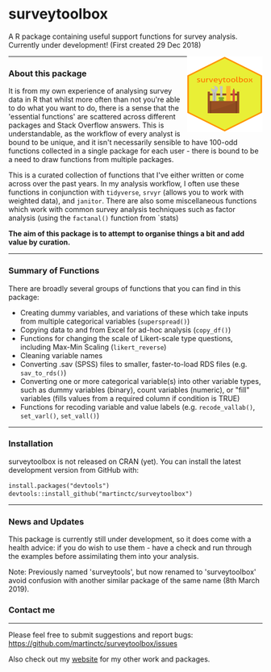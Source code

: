 # surveytoolbox
A R package containing useful support functions for survey analysis.
Currently under development! 
(First created 29 Dec 2018)


<img src="icons/surveytoolbox_hex.svg?sanitize=true" align="right" height = 150 width = 150/>

------------------------------------------------------------------------

### About this package

It is from my own experience of analysing survey data in R that whilst more often than not you're able to do what you want to do, there is a sense that the 'essential functions' are scattered across different packages and Stack Overflow answers. This is understandable, as the workflow of every analyst is bound to be unique, and it  isn't necessarily sensible to have 100-odd functions collected in a single package for each user - there is bound to be a need to draw functions from multiple packages.  

This is a curated collection of functions that I've either written or come across over the past years. In my analysis workflow, I often use these functions in conjunction with `tidyverse`, `srvyr` (allows you to work with weighted data), and `janitor`. There are also some miscellaneous functions which work with common survey analysis techniques such as factor analysis (using the `factanal()` function from `stats)

**The aim of this package is to attempt to organise things a bit and add value by curation.**

---

### Summary of Functions

There are broadly several groups of functions that you can find in this package:
- Creating dummy variables, and variations of these which take inputs from multiple categorical variables (`superspread()`)
- Copying data to and from Excel for ad-hoc analysis (`copy_df()`)
- Functions for changing the scale of Likert-scale type questions, including Max-Min Scaling (`likert_reverse`)
- Cleaning variable names
- Converting .sav (SPSS) files to smaller, faster-to-load RDS files (e.g. `sav_to_rds()`)
- Converting one or more categorical variable(s) into other variable types, such as dummy variables (binary), count variables (numeric), or "fill" variables (fills values from a required column if condition is TRUE)
- Functions for recoding variable and value labels (e.g. `recode_vallab()`, `set_varl()`, `set_vall()`)

---

### Installation

surveytoolbox is not released on CRAN (yet). 
You can install the latest development version from GitHub with:

```
install.packages("devtools")
devtools::install_github("martinctc/surveytoolbox")
```

---

### News and Updates

This package is currently still under development, so it does come with a health advice: if you do wish to use them - have a check and run through the examples before assimilating them into your analysis. 

Note: Previously named 'surveytools', but now renamed to 'surveytoolbox' avoid confusion with another similar package of the same name (8th March 2019).

### Contact me
---
Please feel free to submit suggestions and report bugs: <https://github.com/martinctc/surveytoolbox/issues>

Also check out my [website](https://martinctc.github.io) for my other work and packages.
